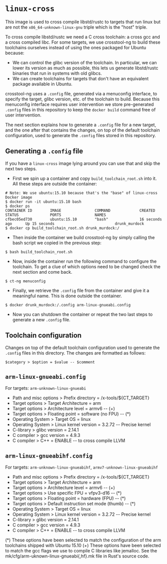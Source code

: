 # `linux-cross`

This image is used to cross compile libstd/rustc to targets that run linux but are not the
`x86_64-unknown-linux-gnu` triple which is the "host" triple.

To cross compile libstd/rustc we need a C cross toolchain: a cross gcc and a cross compiled libc.
For some targets, we use crosstool-ng to build these toolchains ourselves instead of using the ones
packaged for Ubuntu because:

- We can control the glibc version of the toolchain. In particular, we can lower its version as much
    as possible, this lets us generate libstd/rustc binaries that run in systems with old glibcs.
- We can create toolchains for targets that don't have an equivalent package available in Ubuntu.

crosstool-ng uses a `.config` file, generated via a menuconfig interface, to specify the target,
glibc version, etc. of the toolchain to build. Because this menuconfig interface requires user
intervention we store pre-generated `.config` files in this repository to keep the `docker build`
command free of user intervention.

The next section explains how to generate a `.config` file for a new target, and the one after that
contains the changes, on top of the default toolchain configuration, used to generate the `.config`
files stored in this repository.

## Generating a `.config` file

If you have a `linux-cross` image lying around you can use that and skip the next two steps.

- First we spin up a container and copy `build_toolchain_root.sh` into it. All these steps are
    outside the container:

```
# Note: We use ubuntu:15.10 because that's the "base" of linux-cross Docker image
$ docker run -it ubuntu:15.10 bash
$ docker ps
CONTAINER ID        IMAGE               COMMAND             CREATED             STATUS              PORTS               NAMES
cfbec05ed730        ubuntu:15.10        "bash"              16 seconds ago      Up 15 seconds                           drunk_murdock
$ docker cp build_toolchain_root.sh drunk_murdock:/
```

- Then inside the container we build crosstool-ng by simply calling the bash script we copied in the
    previous step:

```
$ bash build_toolchain_root.sh
```

- Now, inside the container run the following command to configure the toolchain. To get a clue of
    which options need to be changed check the next section and come back.

```
$ ct-ng menuconfig
```

- Finally, we retrieve the `.config` file from the container and give it a meaningful name. This is
    done outside the container.

```
$ docker drunk_murdock:/.config arm-linux-gnueabi.config
```

- Now you can shutdown the container or repeat the two last steps to generate a new `.config` file.

## Toolchain configuration

Changes on top of the default toolchain configuration used to generate the `.config` files in this
directory. The changes are formatted as follows:

```
$category > $option = $value -- $comment
```

## `arm-linux-gnueabi.config`

For targets: `arm-unknown-linux-gnueabi`

- Path and misc options > Prefix directory = /x-tools/${CT_TARGET}
- Target options > Target Architecture = arm
- Target options > Architecture level = armv6 -- (+)
- Target options > Floating point = software (no FPU) -- (*)
- Operating System > Target OS = linux
- Operating System > Linux kernel version = 3.2.72 -- Precise kernel
- C-library > glibc version = 2.14.1
- C compiler > gcc version = 4.9.3
- C compiler > C++ = ENABLE -- to cross compile LLVM

## `arm-linux-gnueabihf.config`

For targets: `arm-unknown-linux-gnueabihf`, `armv7-unknown-linux-gnueabihf`

- Path and misc options > Prefix directory = /x-tools/${CT_TARGET}
- Target options > Target Architecture = arm
- Target options > Architecture level = armv6 -- (+)
- Target options > Use specific FPU = vfpv3-d16 -- (*)
- Target options > Floating point = hardware (FPU) -- (*)
- Target options > Default instruction set mode (thumb) -- (*)
- Operating System > Target OS = linux
- Operating System > Linux kernel version = 3.2.72 -- Precise kernel
- C-library > glibc version = 2.14.1
- C compiler > gcc version = 4.9.3
- C compiler > C++ = ENABLE -- to cross compile LLVM

(*) These options have been selected to match the configuration of the arm toolchains shipped with
Ubuntu 15.10
(+) These options have been selected to match the gcc flags we use to compile C libraries like
jemalloc. See the mk/cfg/arm-uknown-linux-gnueabi{,hf}.mk file in Rust's source code.

